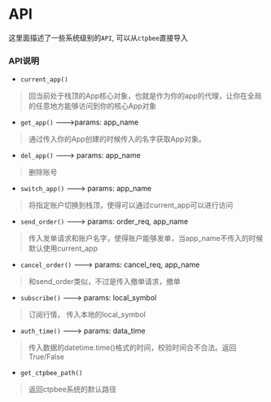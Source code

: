 # API 

这里面描述了一些系统级别的`API`, 可以从`ctpbee`直接导入

### API说明
- `current_app()`
> 回当前处于栈顶的App核心对象，也就是作为你的app的代理，让你在全局的任意地方能够访问到你的核心App对象

- `get_app()` --->params: app_name
> 通过传入你的App创建的时候传入的名字获取App对象。

- `del_app()` ---> params: app_name
> 删除账号 

- `switch_app()` ---> params: app_name
> 将指定账户切换到栈顶，使得可以通过current_app可以进行访问

- `send_order()` ---> params: order_req, app_name
> 传入发单请求和账户名字，使得账户能够发单，当app_name不传入的时候默认使用current_app

- `cancel_order()` ---> params: cancel_req, app_name
> 和send_order类似，不过是传入撤单请求，撤单 

- `subscribe()` ---> params: local_symbol
> 订阅行情， 传入本地的local_symbol

- `auth_time()` ---> params: data_time
> 传入数据的datetime.time()格式的时间，校验时间合不合法。返回True/False

- `get_ctpbee_path()`
> 返回ctpbee系统的默认路径